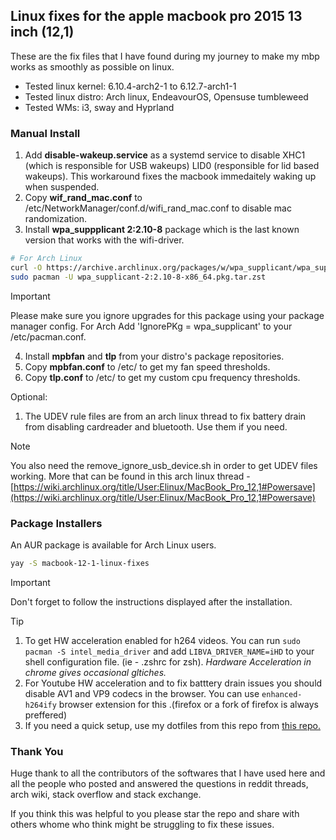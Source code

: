 ## Linux fixes for the apple macbook pro 2015 13 inch (12,1)

These are the fix files that I have found during my journey to make my mbp works as smoothly as possible on linux.

- Tested linux kernel: 6.10.4-arch2-1 to 6.12.7-arch1-1
- Tested linux distro: Arch linux, EndeavourOS, Opensuse tumbleweed
- Tested WMs: i3, sway and Hyprland

### Manual Install

1. Add **disable-wakeup.service** as a systemd service to disable XHC1 (which is responsible for USB wakeups) LID0 (responsible for lid based wakeups). This workaround fixes the macbook immedaitely waking up when suspended.
2. Copy **wif_rand_mac.conf** to /etc/NetworkManager/conf.d/wifi_rand_mac.conf to disable mac randomization.
3. Install **wpa_suppplicant 2:2.10-8** package which is the last known version that works with the wifi-driver. 

```bash
# For Arch Linux
curl -O https://archive.archlinux.org/packages/w/wpa_supplicant/wpa_supplicant-2:2.10-8-x86_64.pkg.tar.zst
sudo pacman -U wpa_supplicant-2:2.10-8-x86_64.pkg.tar.zst
```

> [!IMPORTANT]
> Please make sure you ignore upgrades for this package using your package manager config.
> For Arch Add 'IgnorePKg = wpa_supplicant' to your /etc/pacman.conf.

4. Install **mpbfan** and **tlp** from your distro's package repositories.
5. Copy **mpbfan.conf** to /etc/ to get my fan speed thresholds.
6. Copy **tlp.conf** to /etc/ to get my custom cpu frequency thresholds.

Optional:

1. The UDEV rule files are from an arch linux thread to fix battery drain from disabling cardreader and bluetooth. Use them if you need.

> [!NOTE]
> You also need the remove_ignore_usb_device.sh in order to get UDEV files working.
> More that can be found in this arch linux thread - [https://wiki.archlinux.org/title/User:Elinux/MacBook_Pro_12,1#Powersave](https://wiki.archlinux.org/title/User:Elinux/MacBook_Pro_12,1#Powersave)

### Package Installers

An AUR package is available for Arch Linux users.

```bash
yay -S macbook-12-1-linux-fixes
```
> [!IMPORTANT]
> Don't forget to follow the instructions displayed after the installation.


> [!TIP]
> 1. To get HW acceleration enabled for h264 videos. You can run `sudo pacman -S intel_media_driver` and add `LIBVA_DRIVER_NAME=iHD` to your shell configuration file. (ie - .zshrc for zsh).
*Hardware Acceleration in chrome gives occasional gltiches.*
> 2. For Youtube HW acceleration and to fix batttery drain issues you should disable AV1 and VP9 codecs in the browser. You can use `enhanced-h264ify` browser extension for this .(firefox or a fork of firefox is always preffered)
> 3. If you need a quick setup, use my dotfiles from this repo from [this repo.](https://github.com/Chamal1120/dotfiles-linux-hyprland/tree/main)

### Thank You

Huge thank to all the contributors of the softwares that I have used here and all the people who posted and answered the questions in reddit threads, arch wiki, stack overflow and stack exchange.

If you think this was helpful to you please star the repo and share with others whome who think might be struggling to fix these issues.

